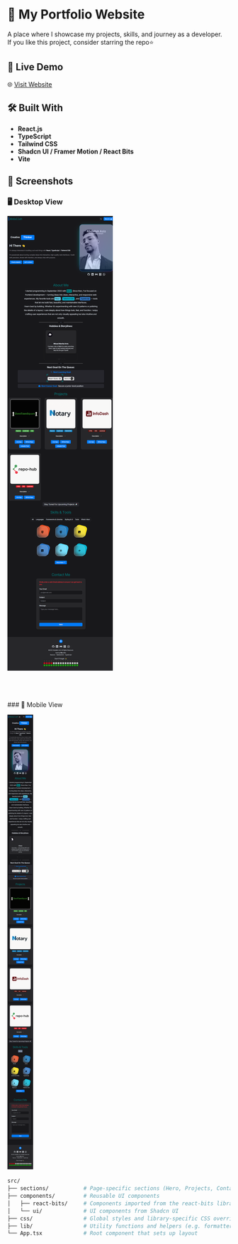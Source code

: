 # 💼 My Portfolio Website

A place where I showcase my projects, skills, and journey as a developer. <br />
If you like this project, consider starring the repo⭐

## 🚀 Live Demo

🌐 [Visit Website](https://abdallah-aziz.vercel.app)

## 🛠️ Built With

- **React.js**
- **TypeScript**
- **Tailwind CSS**
- **Shadcn UI / Framer Motion / React Bits**
- **Vite**

## 📸 Screenshots

### 🖥️ Desktop View

![Desktop Screenshot](/public/portfolio-desktop.png)

<br />
<br />
<br />
### 📱 Mobile View

![Mobile Screenshot](/public/portfolio-mobile.png)

```bash
src/
├── sections/           # Page-specific sections (Hero, Projects, Contact, etc.)
├── components/         # Reusable UI components
│   ├── react-bits/     # Components imported from the react-bits library
│   └── ui/             # UI components from Shadcn UI
├── css/                # Global styles and library-specific CSS overrides
├── lib/                # Utility functions and helpers (e.g. formatters, config)
└── App.tsx             # Root component that sets up layout
